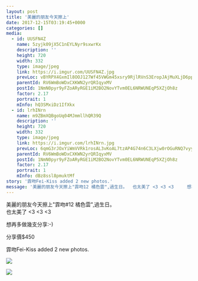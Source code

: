 ```yaml
---
layout: post
title: '美麗的朋友今天擦上' 
date: 2017-12-15T03:19:45+0000 
categories: [] 
media:
  - id: UUSFN4Z
    name: 5zyjk09jX5C1nEYLNyr9sxwrKx
    description: ''   
    height: 720
    width: 332
    type: image/jpeg
    link: https://i.imgur.com/UUSFN4Z.jpg
    prevLoc: vBYRPX4GxmIl8OOJ127Wf45VWGm45xsry9RjlRVnS3EropJAjMuXLjD6pp9ohzWKGEnm06cXnE1qz7lrSmvgGnVVXohXrMAz1N8VIQDxVpG1WQTq8AAxGPM6c04Ny9NZnLSL5A96vBGVC597k5pvLRfYOE18x2J0hWB3ZDnDzQCORrn74xz5S1L6Xn51yZiwGpVQj2q9U9WEwDnlBxCNxMzx3k8YH4oq6VEEqoTlYK0qOwlDTp1K9JNVZqT1zVoDLPx4uRWxwkgB4
    parentId: RV6WmBoWDxCXKWN2yrQRIqyxMV
    postId: 1NmN0pyr9yFZoARyRGE1iM2BO2NovYTvm0EL6NRWUNEqP5XZjOh8z
    factor: 2.17
    portrait: 1
    mInfo: hQ3SMxiDz1IfXkx
  - id: lrhINrn
    name: m9ZBmXQBgoUq04MJmmllhQR39Q
    description: ''   
    height: 720
    width: 332
    type: image/jpeg
    link: https://i.imgur.com/lrhINrn.jpg
    prevLoc: 6qmG3rJOxYiWmVVRk1rosAL3vKoAL7tzAP4G74n6C3LXjw0rOGuRNQ7vyyGEIO9yM67Lq7UqBl9lDZx8h8MAML2wByC1p6Gy3onmfv8Qg3Ro5rHmwpL3XPX0t72yvG0RryCQlDDZ25XBFD5xQ7Ey96SVRloN4vmWcy35RyzxW9C5QQJE2DXrSV10MLL236Iy651xE3mGTj1l9m4mx4TB3PN0Ny17s3JDRyE0w9SkEOKDxmAJIn07GP3JOxC9XwKZXJzxiE9
    parentId: RV6WmBoWDxCXKWN2yrQRIqyxMV
    postId: 1NmN0pyr9yFZoARyRGE1iM2BO2NovYTvm0EL6NRWUNEqP5XZjOh8z
    factor: 2.17
    portrait: 1
    mInfo: dBz8ssl8pmuktMf
story: '霏吻Fei-Kiss added 2 new photos.'  
message: '美麗的朋友今天擦上"霏吻12 橘色雲",過生日。  也太美了 <3 <3 <3     想再多做幾支分享;-    分享價$450'  
---
```


美麗的朋友今天擦上"霏吻#12 橘色雲",過生日。  
也太美了 <3 <3 <3   
  
想再多做幾支分享:-)  
  
分享價$450
 
 
[//]: #story:
霏吻Fei-Kiss added 2 new photos.


[//]: #media:  
<a href="https://i.imgur.com/UUSFN4Z.jpg"><img class="postImage" src="https://i.imgur.com/UUSFN4Zh.jpg" />  
</a>    

<a href="https://i.imgur.com/lrhINrn.jpg"><img class="postImage" src="https://i.imgur.com/lrhINrnh.jpg" />  
</a>   
